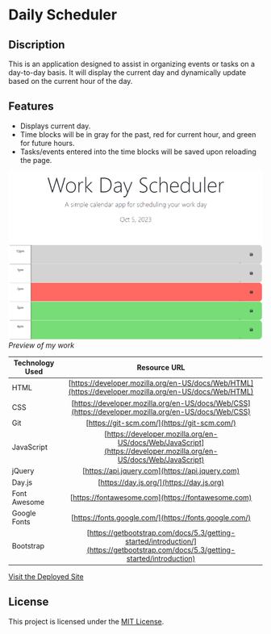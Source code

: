 # Daily Scheduler

## Discription
This is an application designed to assist in organizing events or tasks on a day-to-day basis. It will display the current day and dynamically update based on the current hour of the day.

## Features
- Displays current day.
- Time blocks will be in gray for the past, red for current hour, and green for future hours.
- Tasks/events entered into the time blocks will be saved upon reloading the page.

![Preview of my work](./assets/images/current-day.png)
![Preview of my work](./assets/images/dynamic-colors.png)
*Preview of my work*


Technology Used         | Resource URL           | 
| ------------- |:-------------:| 
| HTML       | [https://developer.mozilla.org/en-US/docs/Web/HTML](https://developer.mozilla.org/en-US/docs/Web/HTML) | 
| CSS        | [https://developer.mozilla.org/en-US/docs/Web/CSS](https://developer.mozilla.org/en-US/docs/Web/CSS)      |   
| Git        | [https://git-scm.com/](https://git-scm.com/)     |    
| JavaScript | [https://developer.mozilla.org/en-US/docs/Web/JavaScript](https://developer.mozilla.org/en-US/docs/Web/JavaScript) |
| jQuery | [https://api.jquery.com](https://api.jquery.com) |
| Day.js | [https://day.js.org/](https://day.js.org) |
| Font Awesome | [https://fontawesome.com](https://fontawesome.com) | 
| Google Fonts | [https://fonts.google.com/](https://fonts.google.com/) |
| Bootstrap | [https://getbootstrap.com/docs/5.3/getting-started/introduction/](https://getbootstrap.com/docs/5.3/getting-started/introduction) |

 
 [Visit the Deployed Site](https://andrewchall92.github.io/calendar-app/)

 ## License
 This project is licensed under the [MIT License](LICENSE).